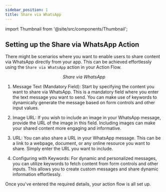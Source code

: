 ```yaml
---
sidebar_position: 1
title: Share via WhatsApp
---
```

import Thumbnail from '@site/src/components/Thumbnail';

## Setting up the Share via WhatsApp Action 

There might be scenarios where you want to enable users to share content via WhatsApp directly from your app. This can be achieved effortlessly using the `Share via WhatsApp` action in your Action Flow.

<figure>
<Thumbnail src="/img/reference/actionflow-blocks/share-via-whatsapp/share-via-whatsapp.png" alt="Share via WhatsApp" />
<figcaption align='center'><i>Share via WhatsApp</i></figcaption>
</figure>

1. Message Text (Mandatory Field): Start by specifying the content you want to share via WhatsApp. This is a mandatory field where you enter the text message you want to send. You can make use of keywords to dynamically generate the message based on form controls and other input values.

2. Image URL: If you wish to include an image in your WhatsApp message, provide the URL of the image in this field. Including images can make your shared content more engaging and informative.

3. URL: You can also share a URL in your WhatsApp message. This can be a link to a webpage, document, or any online resource you want to share. Simply enter the URL you want to include.

4. Configuring with Keywords: For dynamic and personalized messages, you can utilize keywords to fetch content from form controls and other inputs. This allows you to create custom messages and share dynamic information effortlessly.

<figure>
<Thumbnail src="/img/reference/actionflow-blocks/share-via-whatsapp/feild.jpeg" alt="share-via-whatsapp" />
</figure>

Once you've entered the required details, your action flow is all set up.



